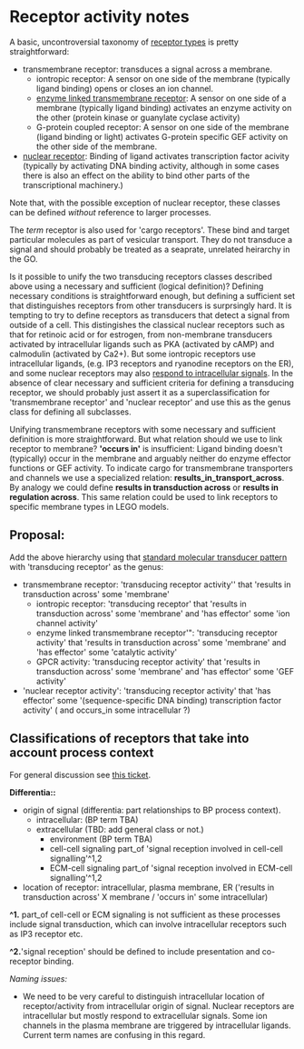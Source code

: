 # Receptor activity notes

A basic, uncontroversial taxonomy of [receptor types](https://en.wikipedia.org/wiki/Receptor_(biochemistry)#Structure) is pretty straightforward:

- transmembrane receptor: transduces a signal across a membrane.
  - iontropic receptor: A sensor on one side of the membrane (typically ligand binding) opens or closes an ion channel. 
  - [enzyme linked transmembrane receptor](https://en.wikipedia.org/wiki/Enzyme-linked_receptor):  A sensor on one side of a membrane (typically ligand binding) activates an enzyme activity on the other (protein kinase or guanylate cyclase activity)
  - G-protein coupled receptor: A sensor on one side of the membrane (ligand binding or light) activates G-protein specific GEF activity on the other side of the membrane.
- [nuclear receptor](https://en.wikipedia.org/wiki/Nuclear_receptor): Binding of ligand activates transcription factor acivity (typically by activating DNA binding activity, although in some cases there is also an effect on the ability to bind other parts of the transcriptional machinery.)

Note that, with the possible exception of nuclear receptor, these classes can be defined *without* reference to larger processes.  

The *term* receptor is also used for 'cargo receptors'.  These bind and target particular molecules as part of vesicular transport. They do not transduce a signal and should probably be treated as a seaprate, unrelated heirarchy in the GO.

Is it possible to unify the two transducing receptors classes described above using a necessary and sufficient (logical definition)? Defining necessary conditions is straightforward enough, but defining a sufficient set that distinguishes receptors from other transducers is surprsingly hard.  It is tempting to try to define receptors as transducers that detect a signal from outside of a cell. This distingishes the classical nuclear receptors such as that for retinoic acid or for estrogen, from non-membrane transducers activated by intracellular ligands such as PKA (activated by cAMP) and calmodulin (activated by Ca2+).  But some iontropic receptors use intracellular ligands, (e.g. IP3 receptors and ryanodine receptors on the ER), and some nuclear receptors may also [respond to intracellular signals](https://en.wikipedia.org/wiki/Nuclear_receptor#Ligands). In the absence of clear necessary and sufficient criteria for defining a transducing receptor, we should probably just assert it as a superclassification for 'transmembrane receptor' and 'nuclear receptor' and use this as the genus class for defining all subclasses.

Unifying transmembrane receptors with some necessary and sufficient definition is more straightforward.  But what relation should we use to link receptor to membrane? **'occurs in'** is insufficient: Ligand binding doesn't (typically) occur in the membrane and arguably neither do enzyme effector functions or GEF activity.  To indicate cargo for transmembrane transporters and channels we use a specialized relation: **results_in_transport_across**.  By analogy we could define **results in  transduction across** or **results in regulation across**.  This same relation could be used to link receptors to specific membrane types in LEGO models.

## Proposal:

Add the above hierarchy using that [standard molecular transducer pattern](https://github.com/geneontology/molecular_function_refactoring/issues/31#issuecomment-278605047) with 'transducing receptor' as the genus:

* transmembrane receptor: 'transducing receptor activity'' that 'results in transduction across' some 'membrane'
   * iontropic receptor: 'transducing receptor' that 'results in transduction across' some 'membrane' and 'has effector' some 'ion channel activity'
   * enzyme linked transmembrane receptor'": 'transducing receptor activity' that 'results in transduction across' some 'membrane' and 'has effector' some 'catalytic activity'
   * GPCR activity: 'transducing receptor activity' that 'results in transduction across' some 'membrane' and 'has effector' some 'GEF activity'
* 'nuclear receptor activity': 'transducing receptor activity' that 'has effector' some '(sequence-specific DNA binding) transcription factor activity' ( and occurs_in some intracellular ?)

## Classifications of receptors that take into account process context

For general discussion see [this ticket](https://github.com/geneontology/molecular_function_refactoring/issues/38).  

**Differentia::**
* origin of signal (differentia: part relationships to BP process context).
  * intracellular:
     (BP term TBA)
  * extracellular
     (TBD: add general class or not.)
     - environment
       (BP term TBA)
     - cell-cell signaling
        part\_of 'signal reception involved in cell-cell signalling'^1,2
     - ECM-cell signaling
        part\_of 'signal reception involved in ECM-cell signalling'^1,2
* location of receptor: intracellular, plasma membrane, ER
  ('results in transduction across' X membrane / 'occurs in' some intracellular)

**^1.** part_of cell-cell or ECM signaling is not sufficient as these processes include signal transduction, which can involve intracellular receptors such as IP3 receptor etc.

**^2.**'signal reception' should be defined to include presentation and co-receptor binding. 


*Naming issues:* 

* We need to be very careful to distinguish intracellular location of receptor/activity from intracellular origin of signal. Nuclear receptors are intracellular but mostly respond to extracellular signals. Some ion channels in the plasma membrane are triggered by intracellular ligands.  Current term names are confusing in this regard.














